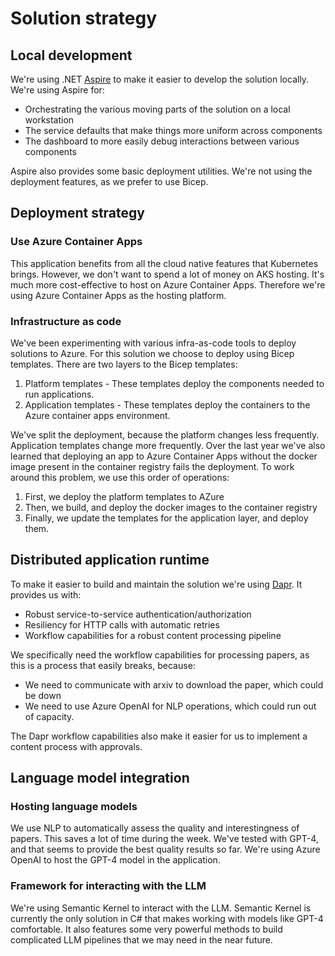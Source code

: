 # Solution strategy

## Local development

We're using .NET [Aspire](https://github.com/dotnet/aspire) to make it easier to develop the solution locally. 
We're using Aspire for:

- Orchestrating the various moving parts of the solution on a local workstation
- The service defaults that make things more uniform across components
- The dashboard to more easily debug interactions between various components

Aspire also provides some basic deployment utilities. We're not using the deployment features, as we prefer 
to use Bicep.

## Deployment strategy

### Use Azure Container Apps

This application benefits from all the cloud native features that Kubernetes brings. However, we don't want to spend
a lot of money on AKS hosting. It's much more cost-effective to host on Azure Container Apps. Therefore we're using
Azure Container Apps as the hosting platform.

### Infrastructure as code

We've been experimenting with various infra-as-code tools to deploy solutions to Azure. For this solution we choose to
deploy using Bicep templates. There are two layers to the Bicep templates:

1. Platform templates - These templates deploy the components needed to run applications.
2. Application templates - These templates deploy the containers to the Azure container apps environment.

We've split the deployment, because the platform changes less frequently. Application templates change more frequently.
Over the last year we've also learned that deploying an app to Azure Container Apps without the docker image present in
the container registry fails the deployment. To work around this problem, we use this order of operations:

1. First, we deploy the platform templates to AZure
2. Then, we build, and deploy the docker images to the container registry
3. Finally, we update the templates for the application layer, and deploy them.

## Distributed application runtime

To make it easier to build and maintain the solution we're using [Dapr](https://dapr.io/). It provides us with:

- Robust service-to-service authentication/authorization
- Resiliency for HTTP calls with automatic retries
- Workflow capabilities for a robust content processing pipeline

We specifically need the workflow capabilities for processing papers, as this is a process that easily breaks, because:

- We need to communicate with arxiv to download the paper, which could be down
- We need to use Azure OpenAI for NLP operations, which could run out of capacity.

The Dapr workflow capabilities also make it easier for us to implement a content process with approvals.

## Language model integration

### Hosting language models

We use NLP to automatically assess the quality and interestingness of papers. This saves a lot of time during the week.
We've tested with GPT-4, and that seems to provide the best quality results so far. We're using Azure OpenAI to host
the GPT-4 model in the application.

### Framework for interacting with the LLM

We're using Semantic Kernel to interact with the LLM. Semantic Kernel is currently the only solution in C# that makes
working with models like GPT-4 comfortable. It also features some very powerful methods to build complicated
LLM pipelines that we may need in the near future.